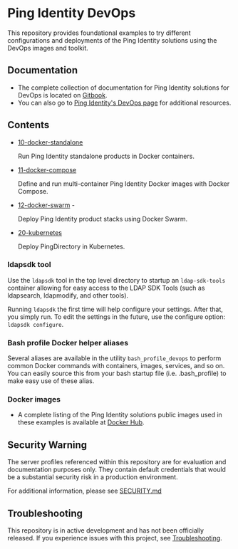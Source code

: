 # Ping Identity DevOps
This repository provides foundational examples to try different configurations and deployments of the Ping Identity solutions using the DevOps images and toolkit.

## Documentation
 * The complete collection of documentation for Ping Identity solutions for DevOps is located on [Gitbook](https://pingidentity-devops.gitbook.io/devops/).
 * You can also go to [Ping Identity's DevOps page](https://www.pingidentity.com/content/developer/en/devops.html) for additional resources.

## Contents

* [10-docker-standalone](https://github.com/pingidentity/pingidentity-devops-getting-started/tree/master/10-docker-standalone)

  Run Ping Identity standalone products in Docker containers.

* [11-docker-compose](https://github.com/pingidentity/pingidentity-devops-getting-started/tree/master/11-docker-compose)

  Define and run multi-container Ping Identity Docker images with Docker Compose.

* [12-docker-swarm](https://github.com/pingidentity/pingidentity-devops-getting-started/tree/master/12-docker-swarm)         -

  Deploy Ping Identity product stacks using Docker Swarm.
  
* [20-kubernetes](https://github.com/pingidentity/pingidentity-devops-getting-started/tree/master/20-kubernetes)

  Deploy PingDirectory in Kubernetes.

### ldapsdk tool
Use the `ldapsdk` tool in the top level directory to startup an `ldap-sdk-tools` container
allowing for easy access to the LDAP SDK Tools (such as ldapsearch, ldapmodify, and other tools).

Running `ldapsdk` the first time will help configure your settings.  After that, you
simply run.  To edit the settings in the future, use the configure option:
`ldapsdk configure`.

### Bash profile Docker helper aliases
Several aliases are available in the utility `bash_profile_devops` to perform common
Docker commands with containers, images, services, and so on.  You can easily source this
from your bash startup file (i.e. .bash_profile) to make easy use of these alias.

### Docker images

* A complete listing of the Ping Identity solutions public images used in these examples is available at [Docker Hub](https://hub.docker.com/u/pingidentity/).

## Security Warning

The server profiles referenced within this repository are for evaluation and documentation purposes only. They contain default credentials that would be a substantial security risk in a production environment.

For additional information, please see [SECURITY.md](SECURITY.md)

## Troubleshooting
This repository is in active development and has not been officially released.
If you experience issues with this project, see [Troubleshooting](docs/troubleshooting/BASIC_TROUBLESHOOTING.md).
